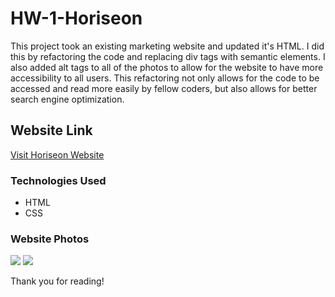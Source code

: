 # HW-1-Horiseon
<p>
This project took an existing marketing website and updated it's HTML. I did this by refactoring the code and replacing div tags with semantic elements. I also added alt tags to all of the photos to allow for the website to have more accessibility to all users. This refactoring not only allows for the code to be accessed and read more easily by fellow coders, but also allows for better search engine optimization.    
</p>

## Website Link
<p> <a href= "file:///C:/Users/oad83/Desktop/upennbootcamp/HW-1-Horiseon/index.html" > Visit Horiseon Website </a> 
</p>

### Technologies Used
<ul>
   <li> HTML </li>
   <li> CSS </li>
</ul>

### Website Photos

<img src= ".assets/images/horiseon1.png" > 
<img src= ".assets/images/horiseon2.png" >



<p> Thank you for reading! </p>